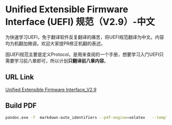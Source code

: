 # Unified Extensible Firmware Interface (UEFI) 规范（V2.9）-中文

为快速学习UEFI，免于翻译软件反复翻译的痛苦，将UEFI规范翻译为中文。内容均为机翻加微调，欢迎大家提PR修正机翻的表述。

因UEFI规范主要是定义Protocol，是用来查阅的一个手册，想要学习入门UEFI只需要学习前八章即可，所以计划**只翻译前八章内容**。

## URL Link

[Unified Extensible Firmware Interface_V2.9](https://uefi.org/sites/default/files/resources/UEFI_Spec_2_9_2021_03_18.pdf)

## Build PDF

```bash
pandoc.exe -f  markdown-auto_identifiers --pdf-engine=xelatex   --template=../templates/mppl.tex -s --listings ./*.md -o ../build/UEFI-Spec-zh.pdf
```
